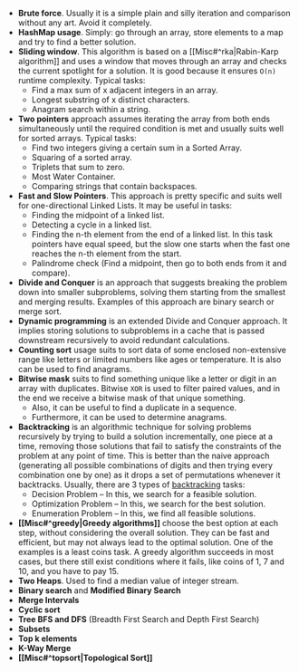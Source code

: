 - **Brute force**. Usually it is a simple plain and silly iteration and comparison without any art. Avoid it completely.
- **HashMap usage**. Simply: go through an array, store elements to a map and try to find a better solution.
- **Sliding window**. This algorithm is based on a [[Misc#^rka|Rabin-Karp algorithm]] and uses a window that moves through an array and checks the current spotlight for a solution. It is good because it ensures `O(n)` runtime complexity. Typical tasks:
	- Find a max sum of x adjacent integers in an array.
	- Longest substring of x distinct characters.
	- Anagram search within a string.
- **Two pointers** approach assumes iterating the array from both ends simultaneously until the required condition is met and usually suits well for sorted arrays. Typical tasks:
	- Find two integers giving a certain sum in a Sorted Array.
	- Squaring of a sorted array.
	- Triplets that sum to zero.
	- Most Water Container.
	- Comparing strings that contain backspaces.
- **Fast and Slow Pointers**. This approach is pretty specific and suits well for one-directional Linked Lists. It may be useful in tasks:
	- Finding the midpoint of a linked list.
	- Detecting a cycle in a linked list.
	- Finding the n-th element from the end of a linked list. In this task pointers have equal speed, but the slow one starts when the fast one reaches the n-th element from the start.
	- Palindrome check (Find a midpoint, then go to both ends from it and compare).
- **Divide and Conquer** is an approach that suggests breaking the problem down into smaller subproblems, solving them starting from the smallest and merging results. Examples of this approach are binary search or merge sort.
- **Dynamic programming** is an extended Divide and Conquer approach. It implies storing solutions to subproblems in a cache that is passed downstream recursively to avoid redundant calculations.
- **Counting sort** usage suits to sort data of some enclosed non-extensive range like letters or limited numbers like ages or temperature. It is also can be used to find anagrams.
- **Bitwise mask** suits to find something unique like a letter or digit in an array with duplicates. Bitwise `XOR` is used to filter paired values, and in the end we receive a bitwise mask of that unique something.
	- Also, it can be useful to find a duplicate in a sequence.
	- Furthermore, it can be used to determine anagrams.
- **Backtracking** is an algorithmic technique for solving problems recursively by trying to build a solution incrementally, one piece at a time, removing those solutions that fail to satisfy the constraints of the problem at any point of time. This is better than the naive approach (generating all possible combinations of digits and then trying every combination one by one) as it drops a set of permutations whenever it backtracks. Usually, there are 3 types of [backtracking](https://www.geeksforgeeks.org/backtracking-algorithms/) tasks:
	- Decision Problem – In this, we search for a feasible solution.
	- Optimization Problem – In this, we search for the best solution.
	- Enumeration Problem – In this, we find all feasible solutions.
- **[[Misc#^greedy|Greedy algorithms]]** choose the best option at each step, without considering the overall solution. They can be fast and efficient, but may not always lead to the optimal solution. One of the examples is a least coins task. A greedy algorithm succeeds in most cases, but there still exist conditions where it fails, like coins of 1, 7 and 10, and you have to pay 15.
- **Two Heaps**. Used to find a median value of integer stream.
- **Binary search** and **Modified Binary Search**
- **Merge Intervals**
- **Cyclic sort**
- **Tree BFS and DFS** (Breadth First Search and Depth First Search)
- **Subsets**
- **Top k elements**
- **K-Way Merge**
- **[[Misc#^topsort|Topological Sort]]**
